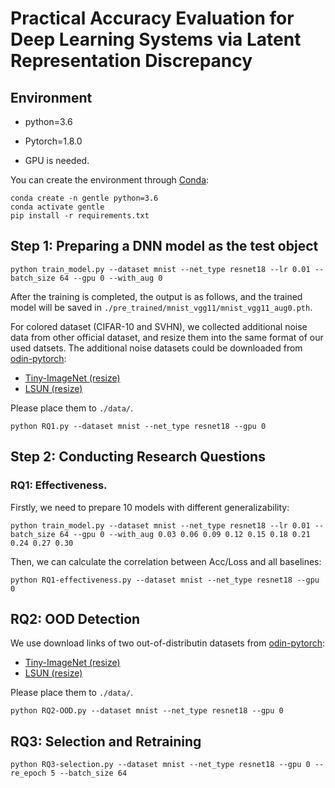 # Practical Accuracy Evaluation for Deep Learning Systems via Latent Representation Discrepancy
## Environment

- python=3.6
- Pytorch=1.8.0

- GPU is needed.

You can create the environment through [Conda](https://docs.conda.io/en/latest/):

```shell
conda create -n gentle python=3.6
conda activate gentle
pip install -r requirements.txt
```

## Step 1: Preparing a DNN model as the test object

```shell
python train_model.py --dataset mnist --net_type resnet18 --lr 0.01 --batch_size 64 --gpu 0 --with_aug 0
```

After the training is completed, the output is as follows, and the trained model will be saved in `./pre_trained/mnist_vgg11/mnist_vgg11_aug0.pth`.

For colored dataset (CIFAR-10 and SVHN), we collected additional noise data from other official dataset, and resize them into the same format of our used datsets.
The additional noise datasets could be downloaded from [odin-pytorch](https://github.com/facebookresearch/odin):

- [Tiny-ImageNet (resize)](https://www.dropbox.com/s/kp3my3412u5k9rl/Imagenet_resize.tar.gz)
- [LSUN (resize)](https://www.dropbox.com/s/moqh2wh8696c3yl/LSUN_resize.tar.gz)

Please place them to `./data/`.

```shell
python RQ1.py --dataset mnist --net_type resnet18 --gpu 0
```

## Step 2: Conducting Research Questions

### RQ1: Effectiveness.

Firstly, we need to prepare 10 models with different generalizability:

```shell
python train_model.py --dataset mnist --net_type resnet18 --lr 0.01 --batch_size 64 --gpu 0 --with_aug 0.03 0.06 0.09 0.12 0.15 0.18 0.21 0.24 0.27 0.30
```

Then, we can calculate the correlation between Acc/Loss and all baselines:

```shell
python RQ1-effectiveness.py --dataset mnist --net_type resnet18 --gpu 0
```

## RQ2: OOD Detection

We use download links of two out-of-distributin datasets from [odin-pytorch](https://github.com/facebookresearch/odin):

- [Tiny-ImageNet (resize)](https://www.dropbox.com/s/kp3my3412u5k9rl/Imagenet_resize.tar.gz)
- [LSUN (resize)](https://www.dropbox.com/s/moqh2wh8696c3yl/LSUN_resize.tar.gz)

Please place them to `./data/`.

```shell
python RQ2-OOD.py --dataset mnist --net_type resnet18 --gpu 0
```

## RQ3: Selection and Retraining

```shell
python RQ3-selection.py --dataset mnist --net_type resnet18 --gpu 0 --re_epoch 5 --batch_size 64
```

